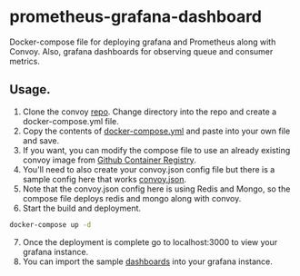 # prometheus-grafana-dashboard
Docker-compose file for deploying grafana and Prometheus along with Convoy. Also, grafana dashboards for observing queue and consumer metrics.

## Usage. 
1. Clone the convoy [repo](https://github.com/frain-dev/convoy). Change directory into the repo and create a docker-compose.yml file.
2. Copy the contents of [docker-compose.yml](./docker-compose.yml) and paste into your own file and save.
3. If you want, you can modify the compose file to use an already existing convoy image from [Github Container Registry](https://github.com/frain-dev/convoy/pkgs/container/convoy).  
4. You'll need to also create your convoy.json config file but there is a sample config here that works [convoy.json](./convoy.json).  
5. Note that the convoy.json config here is using Redis and Mongo, so the compose file deploys redis and mongo along with convoy.  
6. Start the build and deployment.
```bash
docker-compose up -d
```
7. Once the deployment is complete go to localhost:3000 to view your grafana instance. 
8. You can import the sample [dashboards](./dashboards) into your grafana instance. 
